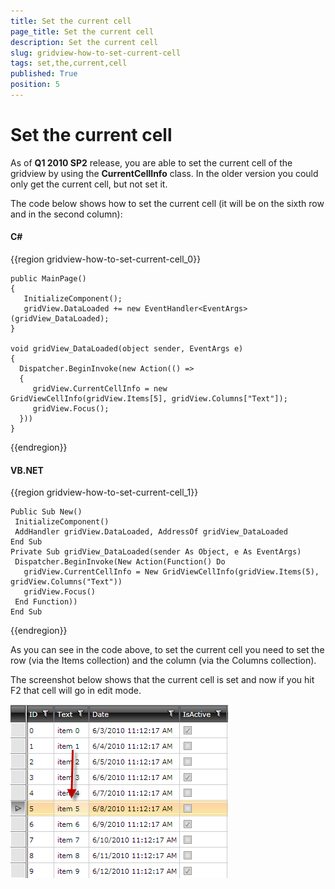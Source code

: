 ```yaml
---
title: Set the current cell
page_title: Set the current cell
description: Set the current cell
slug: gridview-how-to-set-current-cell
tags: set,the,current,cell
published: True
position: 5
---
```


# Set the current cell

As of __Q1 2010 SP2__ release, you are able to set the current cell of the gridview by using the __CurrentCellInfo__ class. In the older version you could only get the current cell, but not set it.

The code below shows how to set the current cell (it will be on the sixth row and in the second column):

#### __C#__

{{region gridview-how-to-set-current-cell_0}}

	public MainPage()
	{
	   InitializeComponent(); 
	   gridView.DataLoaded += new EventHandler<EventArgs>(gridView_DataLoaded);  
	}
	
	void gridView_DataLoaded(object sender, EventArgs e)
	{
	  Dispatcher.BeginInvoke(new Action(() =>
	  {
	     gridView.CurrentCellInfo = new GridViewCellInfo(gridView.Items[5], gridView.Columns["Text"]);
	     gridView.Focus();  
	  }))
	}
{{endregion}}

#### __VB.NET__

{{region gridview-how-to-set-current-cell_1}}

	Public Sub New()
	 InitializeComponent()
	 AddHandler gridView.DataLoaded, AddressOf gridView_DataLoaded
	End Sub
	Private Sub gridView_DataLoaded(sender As Object, e As EventArgs)
	 Dispatcher.BeginInvoke(New Action(Function() Do
	   gridView.CurrentCellInfo = New GridViewCellInfo(gridView.Items(5), gridView.Columns("Text"))
	   gridView.Focus()
	 End Function))
	End Sub
{{endregion}}

As you can see in the code above, to set the current cell you need to set the row (via the Items collection) and the column (via the Columns collection).

The screenshot below shows that the current cell is set and now if you hit F2 that cell will go in edit mode.

![](images/gridview_set_current_cell.png)


